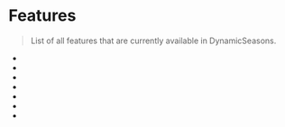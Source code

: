 # Features

> List of all features that are currently available in DynamicSeasons.

- [](Updater.md)
- [](World-whitelist.md)
- [](PlaceholderAPI-Support.md)
- [](Weather.md)
- [](RandomTickSpeed.md)
- [](CreatureAttributes.md)
- [](AnimalSpawning.md)